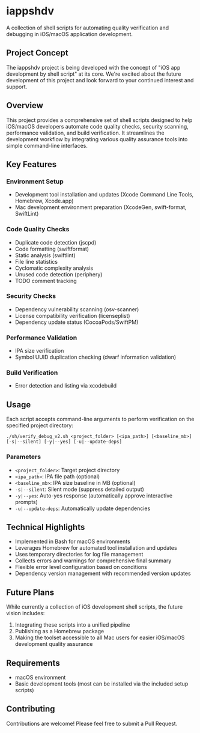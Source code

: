 # iappshdv 

A collection of shell scripts for automating quality verification and debugging in iOS/macOS application development.

## Project Concept

The iappshdv project is being developed with the concept of "iOS app development by shell script" at its core. We're excited about the future development of this project and look forward to your continued interest and support.

## Overview

This project provides a comprehensive set of shell scripts designed to help iOS/macOS developers automate code quality checks, security scanning, performance validation, and build verification. It streamlines the development workflow by integrating various quality assurance tools into simple command-line interfaces.

## Key Features

### Environment Setup
- Development tool installation and updates (Xcode Command Line Tools, Homebrew, Xcode.app)
- Mac development environment preparation (XcodeGen, swift-format, SwiftLint)

### Code Quality Checks
- Duplicate code detection (jscpd)
- Code formatting (swiftformat)
- Static analysis (swiftlint)
- File line statistics
- Cyclomatic complexity analysis
- Unused code detection (periphery)
- TODO comment tracking

### Security Checks
- Dependency vulnerability scanning (osv-scanner)
- License compatibility verification (licenseplist)
- Dependency update status (CocoaPods/SwiftPM)

### Performance Validation
- IPA size verification
- Symbol UUID duplication checking (dwarf information validation)

### Build Verification
- Error detection and listing via xcodebuild

## Usage

Each script accepts command-line arguments to perform verification on the specified project directory:

```
./sh/verify_debug_v2.sh <project_folder> [<ipa_path>] [<baseline_mb>] [-s|--silent] [-y|--yes] [-u|--update-deps]
```

### Parameters
- `<project_folder>`: Target project directory
- `<ipa_path>`: IPA file path (optional)
- `<baseline_mb>`: IPA size baseline in MB (optional)
- `-s|--silent`: Silent mode (suppress detailed output)
- `-y|--yes`: Auto-yes response (automatically approve interactive prompts)
- `-u|--update-deps`: Automatically update dependencies

## Technical Highlights
- Implemented in Bash for macOS environments
- Leverages Homebrew for automated tool installation and updates
- Uses temporary directories for log file management
- Collects errors and warnings for comprehensive final summary
- Flexible error level configuration based on conditions
- Dependency version management with recommended version updates

## Future Plans

While currently a collection of iOS development shell scripts, the future vision includes:
1. Integrating these scripts into a unified pipeline
2. Publishing as a Homebrew package
3. Making the toolset accessible to all Mac users for easier iOS/macOS development quality assurance

## Requirements
- macOS environment
- Basic development tools (most can be installed via the included setup scripts)

## Contributing

Contributions are welcome! Please feel free to submit a Pull Request.

